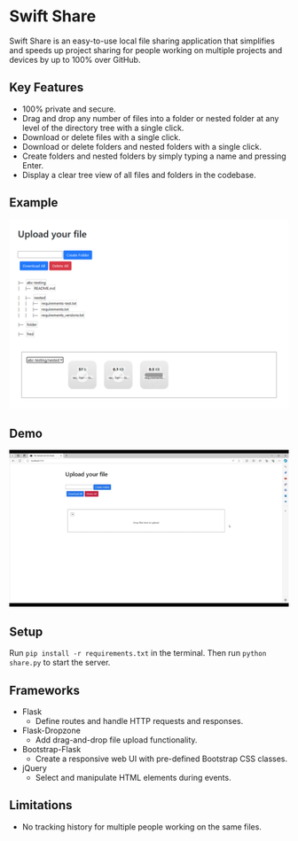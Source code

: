 # Swift Share

Swift Share is an easy-to-use local file sharing application that simplifies and speeds up project sharing for people working on multiple projects and devices by up to 100% over GitHub.

## Key Features
* 100% private and secure.
* Drag and drop any number of files into a folder or nested folder at any level of the directory tree with a single click.
* Download or delete files with a single click.
* Download or delete folders and nested folders with a single click.
* Create folders and nested folders by simply typing a name and pressing Enter.
* Display a clear tree view of all files and folders in the codebase.

## Example
<img src="./data/example.png" alt="Example" width="690">

## Demo
![](./data/walkthrough.gif)

## Setup
Run `pip install -r requirements.txt` in the terminal. Then run `python share.py` to start the server.

## Frameworks
* Flask
    - Define routes and handle HTTP requests and responses.
* Flask-Dropzone
    - Add drag-and-drop file upload functionality.
* Bootstrap-Flask
    - Create a responsive web UI with pre-defined Bootstrap CSS classes.
* jQuery
    - Select and manipulate HTML elements during events.

## Limitations
* No tracking history for multiple people working on the same files.